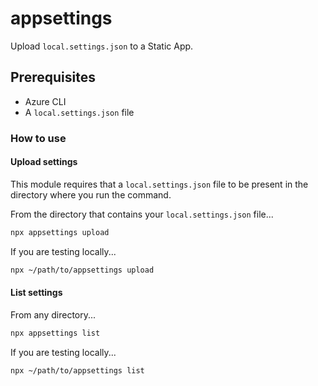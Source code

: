 # appsettings

Upload `local.settings.json` to a Static App.

## Prerequisites

- Azure CLI
- A `local.settings.json` file

### How to use

#### Upload settings

This module requires that a `local.settings.json` file to be present in the directory where you run the command.

From the directory that contains your `local.settings.json` file...

```bash
npx appsettings upload
```

If you are testing locally...

```bash
npx ~/path/to/appsettings upload
```

#### List settings

From any directory...

```bash
npx appsettings list
```

If you are testing locally...

```bash
npx ~/path/to/appsettings list
```
